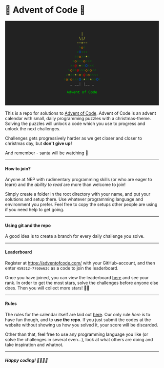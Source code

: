# :christmas_tree: Advent of Code :christmas_tree:

![Adventofcode](./shared/images/adventofcode.png)

This is a repo for solutions to [Advent of Code](https://adventofcode.com/). Advent of Code is an advent calendar with small, daily programming puzzles with a christmas-theme. Solving the puzzles will unlock a code which you use to progress and unlock the next challenges.

Challenges gets progressively harder as we get closer and closer to christmas day, but  __don't give up!__ 

And remember - santa will be watching :santa:

----
#### How to join?
Anyone at NEP with rudimentary programming  skills (or who are eager to learn) and the _ability to read_ are more than welcome to join!

Simply create a folder in the root directory with your name, and put your solutions and setup there.
Use whatever programming language and environment you prefer. Feel free to copy the setups other people are using if you need help to get going.

----
#### Using git and the repo
A good idea is to create a branch for every daily challenge you solve.  

---
#### Leaderboard
Register at https://adventofcode.com/ with your GitHub-account, and then enter `459312-7760e63c` as a code to join the leaderboard.

Once you have joined, you can view the leaderboard [here](https://adventofcode.com/2022/leaderboard/private/view/459312?order=stars) and see your rank.
In order to get the most stars, solve the challenges before anyone else does. Then you will collect more stars! :star2::star2:

---
#### Rules
The rules for the calendar itself are laid out [here](https://adventofcode.com/about). Our only rule _here_ is to have fun though, and to __use the repo__. If you just submit the codes at the website without showing us how you solved it, your score will be discarded. 

Other than that, feel free to use any programming language you like (or solve the challenges in several even...), look at what others are doing and take inspiration and whatnot. 


---
##### Happy coding! :tada::christmas_tree::bell::gift:
